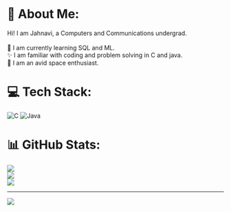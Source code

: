 # 💫 About Me:
Hi! I am Jahnavi, a Computers and Communications undergrad.<br><br>🧐 I am currently learning SQL and ML.<br>✨ I am familiar with coding and problem solving in C and java.<br>🚀 I am an avid space enthusiast.


# 💻 Tech Stack:
![C](https://img.shields.io/badge/c-%2300599C.svg?style=for-the-badge&logo=c&logoColor=white) ![Java](https://img.shields.io/badge/java-%23ED8B00.svg?style=for-the-badge&logo=openjdk&logoColor=white)
# 📊 GitHub Stats:
![](https://github-readme-stats.vercel.app/api?username=cygnus06&theme=radical&hide_border=false&include_all_commits=false&count_private=false)<br/>
![](https://github-readme-streak-stats.herokuapp.com/?user=cygnus06&theme=radical&hide_border=false)<br/>
![](https://github-readme-stats.vercel.app/api/top-langs/?username=cygnus06&theme=radical&hide_border=false&include_all_commits=false&count_private=false&layout=compact)

---
[![](https://visitcount.itsvg.in/api?id=cygnus06&icon=0&color=0)](https://visitcount.itsvg.in)

<!-- Proudly created with GPRM ( https://gprm.itsvg.in ) -->
